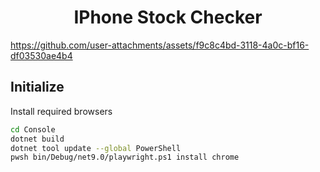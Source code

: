 <div align="center">
<h1>IPhone Stock Checker</h1>
</div>

<https://github.com/user-attachments/assets/f9c8c4bd-3118-4a0c-bf16-df03530ae4b4>

## Initialize

Install required browsers

```sh
cd Console
dotnet build
dotnet tool update --global PowerShell
pwsh bin/Debug/net9.0/playwright.ps1 install chrome
```
